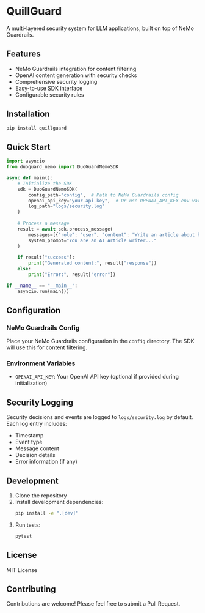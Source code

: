 # QuillGuard

A multi-layered security system for LLM applications, built on top of NeMo Guardrails.

## Features

- NeMo Guardrails integration for content filtering
- OpenAI content generation with security checks
- Comprehensive security logging
- Easy-to-use SDK interface
- Configurable security rules

## Installation

```bash
pip install quillguard
```

## Quick Start

```python
import asyncio
from duoguard_nemo import DuoGuardNemoSDK

async def main():
    # Initialize the SDK
    sdk = DuoGuardNemoSDK(
        config_path="config",  # Path to NeMo Guardrails config
        openai_api_key="your-api-key",  # Or use OPENAI_API_KEY env var
        log_path="logs/security.log"
    )
    
    # Process a message
    result = await sdk.process_message(
        messages=[{"role": "user", "content": "Write an article about healthy eating."}],
        system_prompt="You are an AI Article writer..."
    )
    
    if result["success"]:
        print("Generated content:", result["response"])
    else:
        print("Error:", result["error"])

if __name__ == "__main__":
    asyncio.run(main())
```

## Configuration

### NeMo Guardrails Config

Place your NeMo Guardrails configuration in the `config` directory. The SDK will use this for content filtering.

### Environment Variables

- `OPENAI_API_KEY`: Your OpenAI API key (optional if provided during initialization)

## Security Logging

Security decisions and events are logged to `logs/security.log` by default. Each log entry includes:
- Timestamp
- Event type
- Message content
- Decision details
- Error information (if any)

## Development

1. Clone the repository
2. Install development dependencies:
   ```bash
   pip install -e ".[dev]"
   ```
3. Run tests:
   ```bash
   pytest
   ```

## License

MIT License

## Contributing

Contributions are welcome! Please feel free to submit a Pull Request. 
